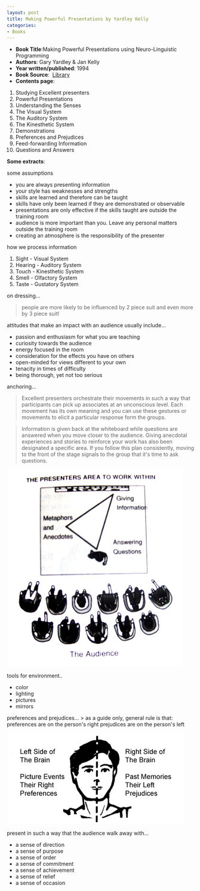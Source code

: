 ```yaml
---
layout: post
title: Making Powerful Presentations by Yardley Kelly
categories:
- Books
---
```


- **Book Title**:Making Powerful Presentations using Neuro-Linguistic Programming
- **Authors**: Gary Yardley & Jan Kelly
- **Year written/published**: 1994
- **Book Source**:  [Library](http://vistaweb.nlb.gov.sg/cgi-bin/cw_cgi?fullRecord+32492+3002+6832369+6+0)
- **Contents page**:

1. Studying Excellent presenters
2. Powerful Presentations
3. Understanding the Senses
4. The Visual System
5. The Auditory System
6. The Kinesthetic System
7. Demonstrations
8. Preferences and Prejudices
9. Feed-forwarding Information
10. Questions and Answers

**Some extracts**:

some assumptions

- you are always presenting information
- your style has weaknesses and strengths
- skills are learned and therefore can be taught
- skills have only been learned if they are demonstrated or observable
- presentations are only effective if the skills taught are outside the training room
- audience is more important than you. Leave any personal matters outside the training room
- creating an atmosphere is the responsibility of the presenter

how we process information

1. Sight - Visual System
2. Hearing - Auditory System
3. Touch - Kinesthetic System
4. Smell - Olfactory System
5. Taste - Gustatory System

on dressing...

> people are more likely to be influenced by 2 piece suit and even more by 3 piece suit!

 attitudes that make an impact with an audience usually include...

- passion and enthusiasm for what you are teaching
- curiosity towards the audience
- energy focused in the room
- consideration for the effects you have on others
- open-minded for views different to your own
- tenacity in times of difficulty
- being thorough, yet not too serious

anchoring...

> Excellent presenters orchestrate their movements in such a way that participants can pick up associates at an unconscious level. Each movement has its own meaning and you can use these gestures or movements to elicit a particular response form the groups.

> Information is given back at the whiteboard while questions are answered when you move closer to the audience. Giving anecdotal experiences and stories to reinforce your work has also been designated a specific area. If you follow this plan consistently, moving to the front of the stage signals to the group that it's time to ask questions.

![](/img/nlp_2.jpg)

tools for environment..
- color
- lighting
- pictures
- mirrors

preferences and prejudices... > as a guide only, general rule is that: preferences are on the person's right prejudices are on the person's left

![](/img/nlp_1.jpg)

present in such a way that the audience walk away with...
- a sense of direction
- a sense of purpose
- a sense of order
- a sense of commitment
- a sense of achievement
- a sense of relief
- a sense of occasion
